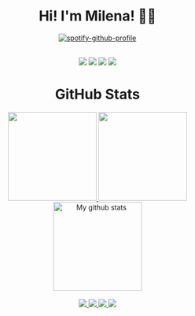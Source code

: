 <h1 align="center">Hi! I'm Milena! 👩‍🎓</h1>

<div align="center">

  [![spotify-github-profile](https://spotify-github-profile.vercel.app/api/view?uid=hxczkfg1yjvqghvcso0i9domn&cover_image=true&theme=natemoo-re&bar_color=c800ff&bar_color_cover=true)](https://github.com/kittinan/spotify-github-profile)

</div>

<br>
<div align="center">    
  <img src="https://img.shields.io/badge/Visual_Studio_Code-0078D4?style=for-the-badge&logo=visual%20studio%20code&logoColor=white" />
  <img src="https://img.shields.io/badge/Eclipse-2C2255?style=for-the-badge&logo=eclipse&logoColor=white" />
  <img src="https://img.shields.io/badge/GIT-E44C30?style=for-the-badge&logo=git&logoColor=white"></img>
  <img src="https://img.shields.io/badge/GitHub-100000?style=for-the-badge&logo=github&logoColor=white"></img>
</div>

<h1 align="center">GitHub Stats</h1>

<div align="center">
  <a href="https://github.com/milenaksk">
  <img height="180em" src="https://github-readme-stats.vercel.app/api?username=milenaksk&show_icons=true&theme=midnight-purple&include_all_commits=true&count_private=true"/>
  <img height="180em" src="https://github-readme-stats.vercel.app/api/top-langs/?username=milenaksk&layout=compact&langs_count=7&theme=midnight-purple"/>
  <img height="180em" src="https://github-readme-streak-stats.herokuapp.com?user=milenaksk&theme=midnight-purple&hide_border=true&date_format=M%20j%5B%2C%20Y%5D" alt="My github stats" />
</div>

<br>

<div align="center">
  <img src="https://img.shields.io/badge/Xbox-107C10?style=for-the-badge&logo=xbox&logoColor=white"></img>
  <img src="https://img.shields.io/badge/Steam-000000?style=for-the-badge&logo=steam&logoColor=white"></img>
  <img src="https://img.shields.io/badge/Discord-5865F2?style=for-the-badge&logo=discord&logoColor=white"></img>
  <img src="https://img.shields.io/badge/Gmail-D14836?style=for-the-badge&logo=gmail&logoColor=white"</img>
</div>
    
